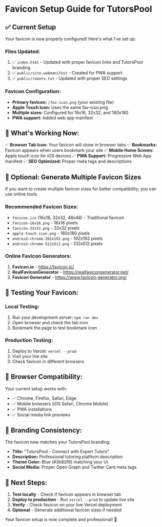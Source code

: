 # Favicon Setup Guide for TutorsPool

## ✅ **Current Setup**

Your favicon is now properly configured! Here's what I've set up:

### **Files Updated:**
1. ✅ `index.html` - Updated with proper favicon links and TutorsPool branding
2. ✅ `public/site.webmanifest` - Created for PWA support
3. ✅ `public/robots.txt` - Updated with proper SEO settings

### **Favicon Configuration:**
- **Primary favicon:** `/fav-icon.png` (your existing file)
- **Apple Touch Icon:** Uses the same fav-icon.png
- **Multiple sizes:** Configured for 16x16, 32x32, and 180x180
- **PWA support:** Added web app manifest

## 🎯 **What's Working Now:**

✅ **Browser Tab Icon:** Your favicon will show in browser tabs
✅ **Bookmarks:** Favicon appears when users bookmark your site
✅ **Mobile Home Screen:** Apple touch icon for iOS devices
✅ **PWA Support:** Progressive Web App manifest
✅ **SEO Optimized:** Proper meta tags and descriptions

## 🔧 **Optional: Generate Multiple Favicon Sizes**

If you want to create multiple favicon sizes for better compatibility, you can use online tools:

### **Recommended Favicon Sizes:**
- `favicon.ico` (16x16, 32x32, 48x48) - Traditional favicon
- `favicon-16x16.png` - 16x16 pixels
- `favicon-32x32.png` - 32x32 pixels
- `apple-touch-icon.png` - 180x180 pixels
- `android-chrome-192x192.png` - 192x192 pixels
- `android-chrome-512x512.png` - 512x512 pixels

### **Online Favicon Generators:**
1. **Favicon.io** - https://favicon.io/
2. **RealFaviconGenerator** - https://realfavicongenerator.net/
3. **Favicon Generator** - https://www.favicon-generator.org/

## 🚀 **Testing Your Favicon:**

### **Local Testing:**
1. Run your development server: `npm run dev`
2. Open browser and check the tab icon
3. Bookmark the page to test bookmark icon

### **Production Testing:**
1. Deploy to Vercel: `vercel --prod`
2. Visit your live site
3. Check favicon in different browsers

## 📱 **Browser Compatibility:**

Your current setup works with:
- ✅ Chrome, Firefox, Safari, Edge
- ✅ Mobile browsers (iOS Safari, Chrome Mobile)
- ✅ PWA installations
- ✅ Social media link previews

## 🎨 **Branding Consistency:**

The favicon now matches your TutorsPool branding:
- **Title:** "TutorsPool - Connect with Expert Tutors"
- **Description:** Professional tutoring platform description
- **Theme Color:** Blue (#3b82f6) matching your UI
- **Social Media:** Proper Open Graph and Twitter Card meta tags

## 🔄 **Next Steps:**

1. **Test locally** - Check if favicon appears in browser tab
2. **Deploy to production** - Run `vercel --prod` to update live site
3. **Verify** - Check favicon on your live Vercel deployment
4. **Optional** - Generate additional favicon sizes if needed

Your favicon setup is now complete and professional! 🎉

